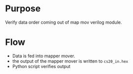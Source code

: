 # Purpose

Verify data order coming out of map mov verilog module.

# Flow
* Data is fed into mapper mover.
* the output of the mapper mover is written to `cs20_in.hex`
* Python script verifies output